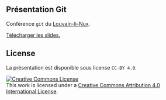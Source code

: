 
Présentation Git
---------------

Conférence `git` du [Louvain-li-Nux](http://louvainlinux.org).

[Télécharger les slides.](https://github.com/louvainlinux/atelier-git/blob/master/main.pdf)

## License

La présentation est disponible sous license `CC-BY 4.0`.

<a rel="license" href="http://creativecommons.org/licenses/by/4.0/">
<img alt="Creative Commons License" style="border-width:0" src="https://i.creativecommons.org/l/by/4.0/88x31.png" /></a>
<br />This work is licensed under a
<a rel="license" href="http://creativecommons.org/licenses/by/4.0/">Creative Commons Attribution 4.0 International License</a>.

